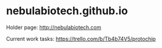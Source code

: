 # nebulabiotech.github.io

Holder page: http://nebulabiotech.com

Current work tasks: https://trello.com/b/Tb4b74V5/protochip
